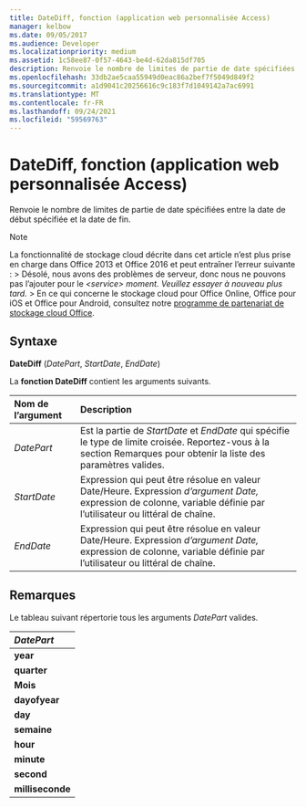 ```yaml
---
title: DateDiff, fonction (application web personnalisée Access)
manager: kelbow
ms.date: 09/05/2017
ms.audience: Developer
ms.localizationpriority: medium
ms.assetid: 1c58ee87-0f57-4643-be4d-62da815df705
description: Renvoie le nombre de limites de partie de date spécifiées entre la date de début spécifiée et la date de fin.
ms.openlocfilehash: 33db2ae5caa55949d0eac86a2bef7f5049d849f2
ms.sourcegitcommit: a1d9041c20256616c9c183f7d1049142a7ac6991
ms.translationtype: MT
ms.contentlocale: fr-FR
ms.lasthandoff: 09/24/2021
ms.locfileid: "59569763"
---
```

# <a name="datediff-function-access-custom-web-app"></a>DateDiff, fonction (application web personnalisée Access)

Renvoie le nombre de limites de partie de date spécifiées entre la date de début spécifiée et la date de fin.
  
> [!NOTE]
> La fonctionnalité de stockage cloud décrite dans cet article n’est plus prise en charge dans Office 2013 et Office 2016 et peut entraîner l’erreur suivante : > Désolé, nous avons des problèmes de serveur, donc nous ne pouvons pas l’ajouter pour le *\<service\> moment. Veuillez essayer à nouveau plus tard.* > En ce qui concerne le stockage cloud pour Office Online, Office pour iOS et Office pour Android, consultez notre [programme de partenariat de stockage cloud Office](https://dev.office.com/programs/officecloudstorage). 
  
## <a name="syntax"></a>Syntaxe

**DateDiff** (*DatePart*, *StartDate*, *EndDate*) 
  
La **fonction DateDiff** contient les arguments suivants. 
  
|**Nom de l’argument**|**Description**|
|:-----|:-----|
| *DatePart*  <br/> |Est la partie de  *StartDate*  et  *EndDate*  qui spécifie le type de limite croisée. Reportez-vous à la section Remarques pour obtenir la liste des paramètres valides.  <br/> |
| *StartDate*  <br/> |Expression qui peut être résolue en valeur Date/Heure. Expression  *d’argument Date,*  expression de colonne, variable définie par l’utilisateur ou littéral de chaîne.  <br/> |
| *EndDate*  <br/> |Expression qui peut être résolue en valeur Date/Heure. Expression  *d’argument Date,*  expression de colonne, variable définie par l’utilisateur ou littéral de chaîne.  <br/> |
   
## <a name="remarks"></a>Remarques

Le tableau suivant répertorie tous les arguments  *DatePart*  valides. 
  
|***DatePart***|
|:-----|
|**year** <br/> |
|**quarter** <br/> |
|**Mois** <br/> |
|**dayofyear** <br/> |
|**day** <br/> |
|**semaine** <br/> |
|**hour** <br/> |
|**minute** <br/> |
|**second** <br/> |
|**milliseconde** <br/> |
   

